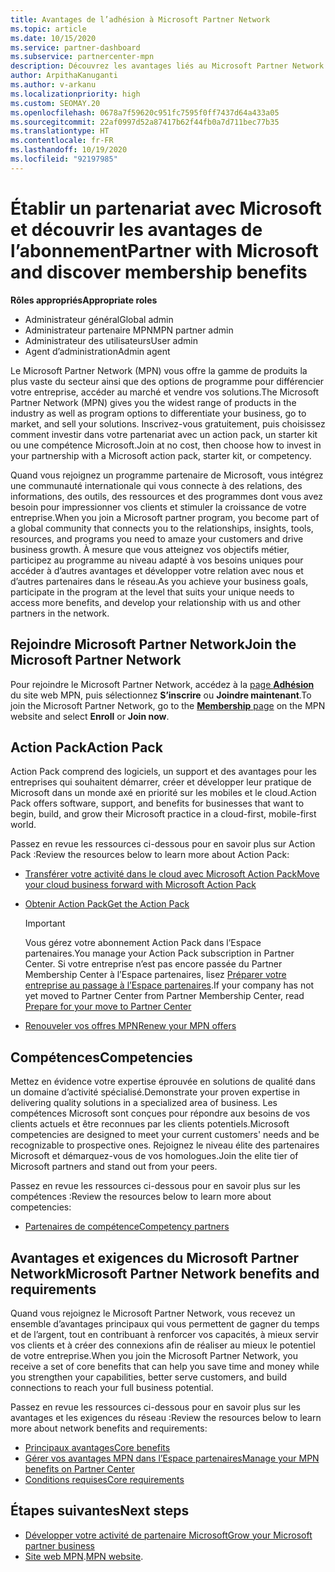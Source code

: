 ```yaml
---
title: Avantages de l’adhésion à Microsoft Partner Network
ms.topic: article
ms.date: 10/15/2020
ms.service: partner-dashboard
ms.subservice: partnercenter-mpn
description: Découvrez les avantages liés au Microsoft Partner Network (MPN), notamment Microsoft Action Pack, les compétences et les options de programme pour commercialiser vos solutions et les vendre.
author: ArpithaKanuganti
ms.author: v-arkanu
ms.localizationpriority: high
ms.custom: SEOMAY.20
ms.openlocfilehash: 0678a7f59620c951fc7595f0ff7437d64a433a05
ms.sourcegitcommit: 22af0997d52a87417b62f44fb0a7d711bec77b35
ms.translationtype: HT
ms.contentlocale: fr-FR
ms.lasthandoff: 10/19/2020
ms.locfileid: "92197985"
---
```

# <a name="partner-with-microsoft-and-discover-membership-benefits"></a><span data-ttu-id="af52f-103">Établir un partenariat avec Microsoft et découvrir les avantages de l’abonnement</span><span class="sxs-lookup"><span data-stu-id="af52f-103">Partner with Microsoft and discover membership benefits</span></span>

<span data-ttu-id="af52f-104">**Rôles appropriés**</span><span class="sxs-lookup"><span data-stu-id="af52f-104">**Appropriate roles**</span></span>

- <span data-ttu-id="af52f-105">Administrateur général</span><span class="sxs-lookup"><span data-stu-id="af52f-105">Global admin</span></span>
- <span data-ttu-id="af52f-106">Administrateur partenaire MPN</span><span class="sxs-lookup"><span data-stu-id="af52f-106">MPN partner admin</span></span>
- <span data-ttu-id="af52f-107">Administrateur des utilisateurs</span><span class="sxs-lookup"><span data-stu-id="af52f-107">User admin</span></span>
- <span data-ttu-id="af52f-108">Agent d’administration</span><span class="sxs-lookup"><span data-stu-id="af52f-108">Admin agent</span></span>

<span data-ttu-id="af52f-109">Le Microsoft Partner Network (MPN) vous offre la gamme de produits la plus vaste du secteur ainsi que des options de programme pour différencier votre entreprise, accéder au marché et vendre vos solutions.</span><span class="sxs-lookup"><span data-stu-id="af52f-109">The Microsoft Partner Network (MPN) gives you the widest range of products in the industry as well as program options to differentiate your business, go to market, and sell your solutions.</span></span> <span data-ttu-id="af52f-110">Inscrivez-vous gratuitement, puis choisissez comment investir dans votre partenariat avec un action pack, un starter kit ou une compétence Microsoft.</span><span class="sxs-lookup"><span data-stu-id="af52f-110">Join at no cost, then choose how to invest in your partnership with a Microsoft action pack, starter kit, or competency.</span></span>

<span data-ttu-id="af52f-111">Quand vous rejoignez un programme partenaire de Microsoft, vous intégrez une communauté internationale qui vous connecte à des relations, des informations, des outils, des ressources et des programmes dont vous avez besoin pour impressionner vos clients et stimuler la croissance de votre entreprise.</span><span class="sxs-lookup"><span data-stu-id="af52f-111">When you join a Microsoft partner program, you become part of a global community that connects you to the relationships, insights, tools, resources, and programs you need to amaze your customers and drive business growth.</span></span> <span data-ttu-id="af52f-112">À mesure que vous atteignez vos objectifs métier, participez au programme au niveau adapté à vos besoins uniques pour accéder à d’autres avantages et développer votre relation avec nous et d’autres partenaires dans le réseau.</span><span class="sxs-lookup"><span data-stu-id="af52f-112">As you achieve your business goals, participate in the program at the level that suits your unique needs to access more benefits, and develop your relationship with us and other partners in the network.</span></span> 

## <a name="join-the-microsoft-partner-network"></a><span data-ttu-id="af52f-113">Rejoindre Microsoft Partner Network</span><span class="sxs-lookup"><span data-stu-id="af52f-113">Join the Microsoft Partner Network</span></span>

<span data-ttu-id="af52f-114">Pour rejoindre le Microsoft Partner Network, accédez à la [page **Adhésion**](https://partner.microsoft.com/membership) du site web MPN, puis sélectionnez **S’inscrire** ou **Joindre maintenant**.</span><span class="sxs-lookup"><span data-stu-id="af52f-114">To join the Microsoft Partner Network, go to the [**Membership** page](https://partner.microsoft.com/membership) on the MPN website and select **Enroll** or **Join now**.</span></span>

## <a name="action-pack"></a><span data-ttu-id="af52f-115">Action Pack</span><span class="sxs-lookup"><span data-stu-id="af52f-115">Action Pack</span></span>

<span data-ttu-id="af52f-116">Action Pack comprend des logiciels, un support et des avantages pour les entreprises qui souhaitent démarrer, créer et développer leur pratique de Microsoft dans un monde axé en priorité sur les mobiles et le cloud.</span><span class="sxs-lookup"><span data-stu-id="af52f-116">Action Pack offers software, support, and benefits for businesses that want to begin, build, and grow their Microsoft practice in a cloud-first, mobile-first world.</span></span>

<span data-ttu-id="af52f-117">Passez en revue les ressources ci-dessous pour en savoir plus sur Action Pack :</span><span class="sxs-lookup"><span data-stu-id="af52f-117">Review the resources below to learn more about Action Pack:</span></span>

- [<span data-ttu-id="af52f-118">Transférer votre activité dans le cloud avec Microsoft Action Pack</span><span class="sxs-lookup"><span data-stu-id="af52f-118">Move your cloud business forward with Microsoft Action Pack</span></span>](https://partner.microsoft.com/membership/action-pack)

- [<span data-ttu-id="af52f-119">Obtenir Action Pack</span><span class="sxs-lookup"><span data-stu-id="af52f-119">Get the Action Pack</span></span>](mpn-get-action-pack.md)
  
    >[!IMPORTANT]
    ><span data-ttu-id="af52f-120">Vous gérez votre abonnement Action Pack dans l’Espace partenaires.</span><span class="sxs-lookup"><span data-stu-id="af52f-120">You manage your Action Pack subscription in Partner Center.</span></span> <span data-ttu-id="af52f-121">Si votre entreprise n’est pas encore passée du Partner Membership Center à l’Espace partenaires, lisez [Préparer votre entreprise au passage à l’Espace partenaires](prepare-pmc-pc-migration.md).</span><span class="sxs-lookup"><span data-stu-id="af52f-121">If your company has not yet moved to Partner Center from Partner Membership Center, read [Prepare for your move to Partner Center](prepare-pmc-pc-migration.md)</span></span>  

- [<span data-ttu-id="af52f-122">Renouveler vos offres MPN</span><span class="sxs-lookup"><span data-stu-id="af52f-122">Renew your MPN offers</span></span>](renew-mpn-offers.md)

## <a name="competencies"></a><span data-ttu-id="af52f-123">Compétences</span><span class="sxs-lookup"><span data-stu-id="af52f-123">Competencies</span></span>

<span data-ttu-id="af52f-124">Mettez en évidence votre expertise éprouvée en solutions de qualité dans un domaine d’activité spécialisé.</span><span class="sxs-lookup"><span data-stu-id="af52f-124">Demonstrate your proven expertise in delivering quality solutions in a specialized area of business.</span></span> <span data-ttu-id="af52f-125">Les compétences Microsoft sont conçues pour répondre aux besoins de vos clients actuels et être reconnues par les clients potentiels.</span><span class="sxs-lookup"><span data-stu-id="af52f-125">Microsoft competencies are designed to meet your current customers' needs and be recognizable to prospective ones.</span></span> <span data-ttu-id="af52f-126">Rejoignez le niveau élite des partenaires Microsoft et démarquez-vous de vos homologues.</span><span class="sxs-lookup"><span data-stu-id="af52f-126">Join the elite tier of Microsoft partners and stand out from your peers.</span></span>

<span data-ttu-id="af52f-127">Passez en revue les ressources ci-dessous pour en savoir plus sur les compétences :</span><span class="sxs-lookup"><span data-stu-id="af52f-127">Review the resources below to learn more about competencies:</span></span>

- [<span data-ttu-id="af52f-128">Partenaires de compétence</span><span class="sxs-lookup"><span data-stu-id="af52f-128">Competency partners</span></span>](https://partner.microsoft.com/membership/competencies)

## <a name="microsoft-partner-network-benefits-and-requirements"></a><span data-ttu-id="af52f-129">Avantages et exigences du Microsoft Partner Network</span><span class="sxs-lookup"><span data-stu-id="af52f-129">Microsoft Partner Network benefits and requirements</span></span>

<span data-ttu-id="af52f-130">Quand vous rejoignez le Microsoft Partner Network, vous recevez un ensemble d’avantages principaux qui vous permettent de gagner du temps et de l’argent, tout en contribuant à renforcer vos capacités, à mieux servir vos clients et à créer des connexions afin de réaliser au mieux le potentiel de votre entreprise.</span><span class="sxs-lookup"><span data-stu-id="af52f-130">When you join the Microsoft Partner Network, you receive a set of core benefits that can help you save time and money while you strengthen your capabilities, better serve customers, and build connections to reach your full business potential.</span></span> 

<span data-ttu-id="af52f-131">Passez en revue les ressources ci-dessous pour en savoir plus sur les avantages et les exigences du réseau :</span><span class="sxs-lookup"><span data-stu-id="af52f-131">Review the resources below to learn more about network benefits and requirements:</span></span>

- [<span data-ttu-id="af52f-132">Principaux avantages</span><span class="sxs-lookup"><span data-stu-id="af52f-132">Core benefits</span></span>](https://partner.microsoft.com/membership/core-benefits#simple-tab-content-1)
- [<span data-ttu-id="af52f-133">Gérer vos avantages MPN dans l’Espace partenaires</span><span class="sxs-lookup"><span data-stu-id="af52f-133">Manage your MPN benefits on Partner Center</span></span>](manage-your-partner-network-benefits.md)
- [<span data-ttu-id="af52f-134">Conditions requises</span><span class="sxs-lookup"><span data-stu-id="af52f-134">Core requirements</span></span>](https://partner.microsoft.com/membership/core-benefits#simple-tab-content-2)

## <a name="next-steps"></a><span data-ttu-id="af52f-135">Étapes suivantes</span><span class="sxs-lookup"><span data-stu-id="af52f-135">Next steps</span></span>

- [<span data-ttu-id="af52f-136">Développer votre activité de partenaire Microsoft</span><span class="sxs-lookup"><span data-stu-id="af52f-136">Grow your Microsoft partner business</span></span>](grow-your-business.md)
- <span data-ttu-id="af52f-137">[Site web MPN](https://partner.microsoft.com/commercial).</span><span class="sxs-lookup"><span data-stu-id="af52f-137">[MPN website](https://partner.microsoft.com/commercial).</span></span>
